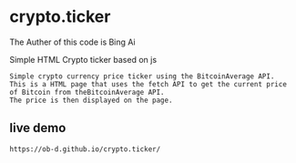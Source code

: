 # crypto.ticker
The Auther of this code is Bing Ai

Simple HTML Crypto ticker based on js

    Simple crypto currency price ticker using the BitcoinAverage API. 
    This is a HTML page that uses the fetch API to get the current price of Bitcoin from theBitcoinAverage API. 
    The price is then displayed on the page.

## live demo
    https://ob-d.github.io/crypto.ticker/